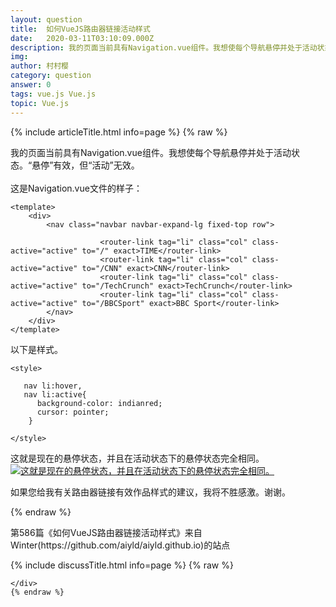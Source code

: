 ```yaml
---
layout: question
title:  如何VueJS路由器链接活动样式
date:   2020-03-11T03:10:09.000Z
description: 我的页面当前具有Navigation.vue组件。我想使每个导航悬停并处于活动状态。“悬停”有效，但“活动”无效。这是Navigation.vue文件的...
img: 
author: 村村樱
category: question
answer: 0
tags: vue.js Vue.js
topic: Vue.js
---
```

<div class="article-root">
  <div class="article">
    {% include articleTitle.html info=page %}
    {% raw %}
    <div class="article-content"><p><font style="vertical-align: inherit;"><font style="vertical-align: inherit;">我的页面当前具有Navigation.vue组件。</font><font style="vertical-align: inherit;">我想使每个导航悬停并处于活动状态。</font><font style="vertical-align: inherit;">“悬停”有效，但“活动”无效。</font></font><br><br><font style="vertical-align: inherit;"><font style="vertical-align: inherit;">
这是Navigation.vue文件的样子：</font></font></p>

<pre><code>&lt;template&gt;<font></font>
    &lt;div&gt;<font></font>
        &lt;nav class="navbar navbar-expand-lg fixed-top row"&gt;<font></font>
<font></font>
                    &lt;router-link tag="li" class="col" class-active="active" to="/" exact&gt;TIME&lt;/router-link&gt;<font></font>
                    &lt;router-link tag="li" class="col" class-active="active" to="/CNN" exact&gt;CNN&lt;/router-link&gt;<font></font>
                    &lt;router-link tag="li" class="col" class-active="active" to="/TechCrunch" exact&gt;TechCrunch&lt;/router-link&gt;<font></font>
                    &lt;router-link tag="li" class="col" class-active="active" to="/BBCSport" exact&gt;BBC Sport&lt;/router-link&gt;<font></font>
        &lt;/nav&gt;<font></font>
    &lt;/div&gt;<font></font>
&lt;/template&gt;<font></font>
</code></pre>

<p><font style="vertical-align: inherit;"><font style="vertical-align: inherit;">以下是样式。</font></font></p>

<pre><code>&lt;style&gt;<font></font>
<font></font>
   nav li:hover,<font></font>
   nav li:active{<font></font>
      background-color: indianred;<font></font>
      cursor: pointer;<font></font>
    }<font></font>
<font></font>
&lt;/style&gt;<font></font>
</code></pre>

<p><font style="vertical-align: inherit;"><font style="vertical-align: inherit;">这就是现在的悬停状态，并且在活动状态下的悬停状态完全相同。
</font></font><a href="https://www.samyoc.com//uploads/users/7703/images/thumbnails/1583896082035.png" data-src="https://www.samyoc.com//uploads/users/7703/images/1583896082035.png" rel="noreferrer"><img src="https://i.stack.imgur.com/wOVg4.png" alt="这就是现在的悬停状态，并且在活动状态下的悬停状态完全相同。"></a></p>

<p><font style="vertical-align: inherit;"><font style="vertical-align: inherit;">如果您给我有关路由器链接有效作品样式的建议，我将不胜感激。</font><font style="vertical-align: inherit;">谢谢。</font></font></p></div>
    {% endraw %}
  </div>
  <p class="winter_mark">第586篇《如何VueJS路由器链接活动样式》来自Winter(https://github.com/aiyld/aiyld.github.io)的站点</p>
  <div class="discuss-wrapper">
    {% include discussTitle.html info=page %}
    {% raw %}
    <div class="discuss-list">
    
    </div>
    {% endraw %}
  </div>
<div>
